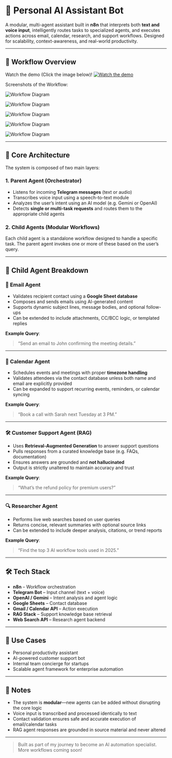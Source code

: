 
# 🤖 Personal AI Assistant Bot

A modular, multi-agent assistant built in **n8n** that interprets both **text and voice input**, intelligently routes tasks to specialized agents, and executes actions across email, calendar, research, and support workflows. Designed for scalability, context-awareness, and real-world productivity.

---

## 📸 Workflow Overview  
<!-- Add your image below this line -->
Watch the demo (Click the image below)!
[![Watch the demo](../Assets/ai_personal_assistant_main_workflow.png)](https://drive.google.com/drive/u/1/folders/1V2LEcU1H-b00H31uaMcefqBxF0xR08_-)

Screenshots of the Workflow: 

![Workflow Diagram](../Assets/ai_personal_assistant_main_workflow.png?raw=true "AI Personal Assistant Screenshot")

![Workflow Diagram](../Assets/ai_personal_assistant_calendar_agent.png?raw=true "AI Personal Assistant Screenshot")

![Workflow Diagram](../Assets/ai_personal_assistant_crm_agent.png?raw=true "AI Personal Assistant Screenshot")

![Workflow Diagram](../Assets/ai_personal_assistant_email_agent.png?raw=true "AI Personal Assistant Screenshot")

![Workflow Diagram](../Assets/ai_personal_assistant_research_agent.png?raw=true "AI Personal Assistant Screenshot")







---

## 🧠 Core Architecture

The system is composed of two main layers:

### 1. **Parent Agent (Orchestrator)**
- Listens for incoming **Telegram messages** (text or audio)
- Transcribes voice input using a speech-to-text module
- Analyzes the user’s intent using an AI model (e.g. Gemini or OpenAI)
- Detects **single or multi-task requests** and routes them to the appropriate child agents

### 2. **Child Agents (Modular Workflows)**
Each child agent is a standalone workflow designed to handle a specific task. The parent agent invokes one or more of these based on the user’s query.

---

## 🧩 Child Agent Breakdown

### 📧 Email Agent
- Validates recipient contact using a **Google Sheet database**
- Composes and sends emails using AI-generated content
- Supports dynamic subject lines, message bodies, and optional follow-ups
- Can be extended to include attachments, CC/BCC logic, or templated replies

**Example Query**:  
> “Send an email to John confirming the meeting details.”

---

### 📅 Calendar Agent
- Schedules events and meetings with proper **timezone handling**
- Validates attendees via the contact database unless both name and email are explicitly provided
- Can be expanded to support recurring events, reminders, or calendar syncing

**Example Query**:  
> “Book a call with Sarah next Tuesday at 3 PM.”

---

### 🛠️ Customer Support Agent (RAG)
- Uses **Retrieval-Augmented Generation** to answer support questions
- Pulls responses from a curated knowledge base (e.g. FAQs, documentation)
- Ensures answers are grounded and **not hallucinated**
- Output is strictly unaltered to maintain accuracy and trust

**Example Query**:  
> “What’s the refund policy for premium users?”

---

### 🔍 Researcher Agent
- Performs live web searches based on user queries
- Returns concise, relevant summaries with optional source links
- Can be extended to include deeper analysis, citations, or trend reports

**Example Query**:  
> “Find the top 3 AI workflow tools used in 2025.”

---

## 🛠️ Tech Stack

- **n8n** – Workflow orchestration  
- **Telegram Bot** – Input channel (text + voice)  
- **OpenAI / Gemini** – Intent analysis and agent logic  
- **Google Sheets** – Contact database  
- **Gmail / Calendar API** – Action execution  
- **RAG Stack** – Support knowledge base retrieval  
- **Web Search API** – Research agent backend

---

## 🎯 Use Cases

- Personal productivity assistant  
- AI-powered customer support bot  
- Internal team concierge for startups  
- Scalable agent framework for enterprise automation

---

## 📌 Notes

- The system is **modular**—new agents can be added without disrupting the core logic  
- Voice input is transcribed and processed identically to text  
- Contact validation ensures safe and accurate execution of email/calendar tasks  
- RAG agent responses are grounded in source material and never altered

---

> Built as part of my journey to become an AI automation specialist.  
> More workflows coming soon!

